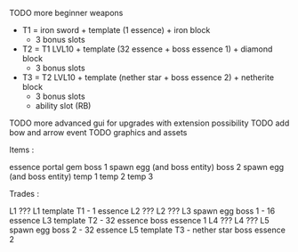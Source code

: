 TODO more beginner weapons

 - T1 = iron sword + template (1 essence) + iron block
    - 3 bonus slots
 - T2 = T1 LVL10 + template (32 essence + boss essence 1) + diamond block
    - 3 bonus slots 
 - T3 = T2 LVL10 + template (nether star + boss essence 2) + netherite block
    - 3 bonus slots
    - ability slot (RB)

TODO more advanced gui for upgrades with extension possibility
TODO add bow and arrow event
TODO graphics and assets

Items :

essence
portal gem
boss 1 spawn egg (and boss entity)
boss 2 spawn egg (and boss entity)
temp 1
temp 2
temp 3

Trades :

L1 ???
L1 template T1 - 1 essence
L2 ???
L2 ???
L3 spawn egg boss 1 - 16 essence
L3 template T2 - 32 essence boss essence 1
L4 ???
L4 ???
L5 spawn egg boss 2 - 32 essence
L5 template T3 - nether star boss essence 2




